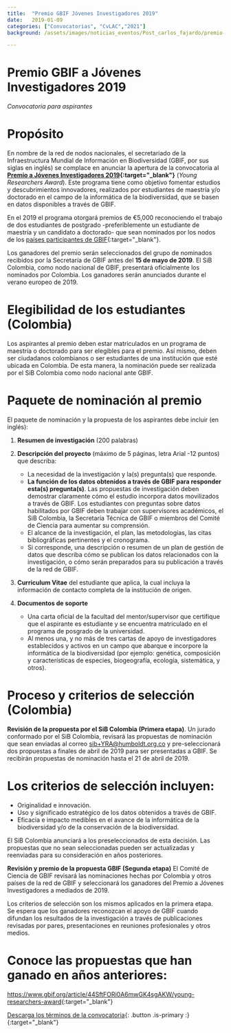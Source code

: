 ```yaml
---
title:  "Premio GBIF Jóvenes Investigadores 2019"
date:   2019-01-09
categories: ["Convocatorias", "CvLAC","2021"]
background: /assets/images/noticias_eventos/Post_carlos_fajardo/premio-JI-2019.png

---
```


# Premio GBIF a Jóvenes Investigadores 2019

*Convocatoria para aspirantes*  

# Propósito

En nombre de la red de nodos nacionales, el secretariado de la Infraestructura Mundial de Información en Biodiversidad (GBIF, por sus siglas en inglés) se complace en anunciar la apertura de la convocatoria al **[Premio a Jóvenes Investigadores 2019](https://www.gbif.org/article/44SftFORi0A6mwGK4sgAKW/young-researchers-award){:target="_blank"}** (*Young Researchers Award*). Este programa tiene como objetivo fomentar estudios y descubrimientos innovadores, realizados por estudiantes de maestría y/o doctorado en el campo de la informática de la biodiversidad, que se basen en datos disponibles a través de GBIF.  

En el 2019 el programa otorgará premios de €5,000 reconociendo el trabajo de dos estudiantes de postgrado -preferiblemente un estudiante de maestría y un candidato a doctorado- que sean nominados por los nodos de los [países participantes de GBIF](https://www.gbif.org/the-gbif-network){:target="_blank"}.  


Los ganadores del premio serán seleccionados del grupo de nominados recibidos por la Secretaría de GBIF antes del **15 de mayo de 2019**. El SiB Colombia, como nodo nacional de GBIF, presentará oficialmente los nominados por Colombia. Los ganadores serán anunciados durante el verano europeo de 2019.  

# Elegibilidad de los estudiantes (Colombia)

Los aspirantes al premio deben estar matriculados en un programa de maestría o doctorado para ser elegibles para el premio. Así mismo, deben ser ciudadanos colombianos o ser estudiantes de una institución que esté ubicada en Colombia. De esta manera, la nominación puede ser realizada por el SiB Colombia como nodo nacional ante GBIF.  


# Paquete de nominación al premio

El paquete de nominación y la propuesta de los aspirantes debe incluir (en inglés):

1. **Resumen de investigación** (200 palabras)  
2. **Descripción del proyecto** (máximo de 5 páginas, letra Arial -12 puntos) que describa:
    + La necesidad de la investigación y la(s) pregunta(s) que responde.  
    + **La función de los datos obtenidos a través de GBIF para responder esta(s) pregunta(s)**. Las propuestas de investigación deben demostrar claramente cómo el estudio incorpora datos movilizados a través de GBIF. Los estudiantes con preguntas sobre datos habilitados por GBIF deben trabajar con supervisores académicos, el SiB Colombia, la Secretaría Técnica de GBIF o miembros del Comité de Ciencia para aumentar su comprensión.  
    + El alcance de la investigación, el plan, las metodologías, las citas bibliográficas pertinentes y el cronograma.  
    + Si corresponde, una descripción o resumen de un plan de gestión de datos que describa cómo se publican los datos relacionados con la investigación, o cómo serán preparados para su publicación a través de la red de GBIF.  

3. **Curriculum Vitae** del estudiante que aplica, la cual incluya la información de contacto completa de la institución de origen.  
4. **Documentos de soporte**
    + Una carta oficial de la facultad del mentor/supervisor que certifique que el aspirante es estudiante y se encuentra matriculado en el programa de posgrado de la universidad.  
    + Al menos una, y no más de tres cartas de apoyo de investigadores establecidos y activos en un campo que abarque e incorpore la informática de la biodiversidad (por ejemplo: genética, composición y características de especies, biogeografía, ecología, sistemática, y otros).
 
# Proceso y criterios de selección (Colombia)

**Revisión de la propuesta por el SiB Colombia (Primera etapa)**. Un jurado conformado por el SiB Colombia, revisará las propuestas de nominación que sean enviadas al correo sib+YRA@humboldt.org.co y pre-seleccionará dos propuestas a finales de abril de 2019 para ser presentadas a GBIF. Se recibirán propuestas de nominación hasta el 21 de abril de 2019.

# Los criterios de selección incluyen:

+ Originalidad e innovación.
+ Uso y significado estratégico de los datos obtenidos a través de GBIF.
+ Eficacia e impacto medibles en el avance de la informática de la biodiversidad y/o de la conservación de la biodiversidad.  

El SiB Colombia anunciará a los preseleccionados de esta decisión.
Las propuestas que no sean seleccionadas pueden ser actualizadas y reenviadas para su consideración en años posteriores.

 
**Revisión y premio de la propuesta GBIF (Segunda etapa)**
El Comité de Ciencia de GBIF revisará las nominaciones hechas por Colombia y otros países de la red de GBIF y seleccionará los ganadores del Premio a Jóvenes Investigadores a mediados de 2019.

Los criterios de selección son los mismos aplicados en la primera etapa.  
Se espera que los ganadores reconozcan el apoyo de GBIF cuando difundan los resultados de la investigación a través de publicaciones revisadas por pares, presentaciones en reuniones profesionales y otros medios.  


# Conoce las propuestas que han ganado en años anteriores:

<https://www.gbif.org/article/44SftFORi0A6mwGK4sgAKW/young-researchers-award>{:target="_blank"}

 [Descarga los términos de la convocatoria](https://drive.google.com/open?id=111ucmrIowCxj4M6cj1PE1p66-U8W5Sfx){: .button .is-primary :}{:target="_blank"}

